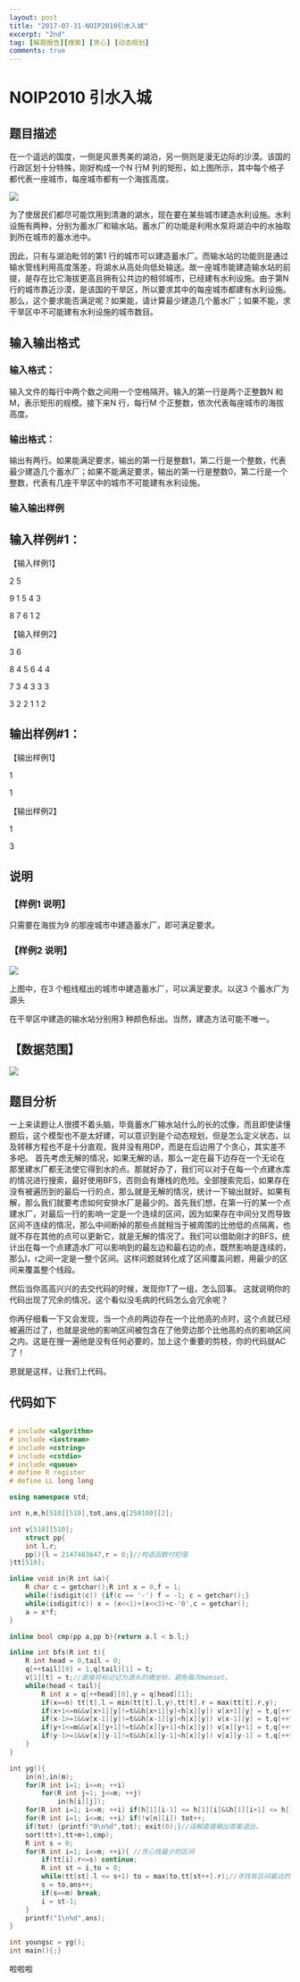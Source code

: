 ```yaml
---
layout: post
title: "2017-07-31-NOIP2010引水入城"
excerpt: "2nd"
tag: [解题报告][搜索] [贪心] [动态规划]
comments: true
---
```


# NOIP2010 引水入城

## 题目描述

在一个遥远的国度，一侧是风景秀美的湖泊，另一侧则是漫无边际的沙漠。该国的行政区划十分特殊，刚好构成一个N 行M 列的矩形，如上图所示，其中每个格子都代表一座城市，每座城市都有一个海拔高度。

![](https://youngscc.github.io/img/299.png)

为了使居民们都尽可能饮用到清澈的湖水，现在要在某些城市建造水利设施。水利设施有两种，分别为蓄水厂和输水站。蓄水厂的功能是利用水泵将湖泊中的水抽取到所在城市的蓄水池中。

因此，只有与湖泊毗邻的第1 行的城市可以建造蓄水厂。而输水站的功能则是通过输水管线利用高度落差，将湖水从高处向低处输送。故一座城市能建造输水站的前提，是存在比它海拔更高且拥有公共边的相邻城市，已经建有水利设施。由于第N 行的城市靠近沙漠，是该国的干旱区，所以要求其中的每座城市都建有水利设施。那么，这个要求能否满足呢？如果能，请计算最少建造几个蓄水厂；如果不能，求干旱区中不可能建有水利设施的城市数目。

## 输入输出格式

### 输入格式：

输入文件的每行中两个数之间用一个空格隔开。输入的第一行是两个正整数N 和M，表示矩形的规模。接下来N 行，每行M 个正整数，依次代表每座城市的海拔高度。

### 输出格式：

输出有两行。如果能满足要求，输出的第一行是整数1，第二行是一个整数，代表最少建造几个蓄水厂；如果不能满足要求，输出的第一行是整数0，第二行是一个整数，代表有几座干旱区中的城市不可能建有水利设施。

### 输入输出样例

## 输入样例#1：

【输入样例1】

2 5

9 1 5 4 3

8 7 6 1 2

【输入样例2】

3 6

8 4 5 6 4 4

7 3 4 3 3 3

3 2 2 1 1 2

## 输出样例#1：

【输出样例1】

1

1


【输出样例2】

1

3



## 说明

### 【样例1 说明】

只需要在海拔为9 的那座城市中建造蓄水厂，即可满足要求。

### 【样例2 说明】

![](https://youngscc.github.io/img/300.png)

上图中，在3 个粗线框出的城市中建造蓄水厂，可以满足要求。以这3 个蓄水厂为源头

在干旱区中建造的输水站分别用3 种颜色标出。当然，建造方法可能不唯一。

## 【数据范围】

![](https://youngscc.github.io/img/301.png)

## 题目分析

一上来读题让人很摸不着头脑，毕竟蓄水厂输水站什么的长的忒像，而且即使读懂题后，这个模型也不是太好建，可以意识到是个动态规划，但是怎么定义状态，以及转移方程也不是十分直观，我并没有用DP，而是在后边用了个贪心，其实差不多吧。
首先考虑无解的情况，如果无解的话，那么一定在最下边存在一个无论在那里建水厂都无法使它得到水的点。那就好办了，我们可以对于在每一个点建水库的情况进行搜索，最好使用BFS，否则会有爆栈的危险。全部搜索完后，如果存在没有被遍历到的最后一行的点，那么就是无解的情况，统计一下输出就好。如果有解，那么我们就要考虑如何安排水厂是最少的。首先我们想，在第一行的某一个点建水厂，对最后一行的影响一定是一个连续的区间，因为如果存在中间分叉而导致区间不连续的情况，那么中间断掉的那些点就相当于被周围的比他低的点隔离，也就不存在其他的点可以更新它，就是无解的情况了。我们可以借助刚才的BFS，统计出在每一个点建造水厂可以影响到的最左边和最右边的点，既然影响是连续的，那么l，r之间一定是一整个区间。这样问题就转化成了区间覆盖问题，用最少的区间来覆盖整个线段。

然后当你高高兴兴的去交代码的时候，发现你T了一组，怎么回事。
这就说明你的代码出现了冗余的情况，这个看似没毛病的代码怎么会冗余呢？

你再仔细看一下又会发现，当一个点的两边存在一个比他高的点时，这个点就已经被遍历过了，也就是说他的影响区间被包含在了他旁边那个比他高的点的影响区间之内。这是在搜一遍他是没有任何必要的，加上这个重要的剪枝，你的代码就AC了！

恩就是这样，让我们上代码。

## 代码如下

```cpp

# include <algorithm>
# include <iostream>
# include <cstring>
# include <cstdio>
# include <queue>
# define R register
# define LL long long

using namespace std;

int n,m,h[510][510],tot,ans,q[250100][2];

int v[510][510];
    struct pp{
    int l,r;
    pp(){l = 2147483647,r = 0;}//构造函数付初值
}tt[510];

inline void in(R int &a){
    R char c = getchar();R int x = 0,f = 1;
    while(!isdigit(c)) {if(c == '-') f = -1; c = getchar();}
    while(isdigit(c)) x = (x<<1)+(x<<3)+c-'0',c = getchar();
    a = x*f;
}

inline bool cmp(pp a,pp b){return a.l < b.l;}

inline int bfs(R int t){
    R int head = 0,tail = 0;
    q[++tail][0] = 1,q[tail][1] = t;
	v[1][t] = t;//直接将标记记为源头的横坐标，避免每次memset。
    while(head < tail){
        R int x = q[++head][0],y = q[head][1];
        if(x==n) tt[t].l = min(tt[t].l,y),tt[t].r = max(tt[t].r,y);
        if(x+1<=n&&v[x+1][y]!=t&&h[x+1][y]<h[x][y]) v[x+1][y] = t,q[++tail][0] = x+1,q[tail][1] = y;//一定要在里打标记，不然会死的很惨。
        if(x-1>=1&&v[x-1][y]!=t&&h[x-1][y]<h[x][y]) v[x-1][y] = t,q[++tail][0] = x-1,q[tail][1] = y;
        if(y+1<=m&&v[x][y+1]!=t&&h[x][y+1]<h[x][y]) v[x][y+1] = t,q[++tail][0] = x,q[tail][1] = y+1;
        if(y-1>=1&&v[x][y-1]!=t&&h[x][y-1]<h[x][y]) v[x][y-1] = t,q[++tail][0] = x,q[tail][1] = y-1;
    }
}

int yg(){
    in(n),in(m);
    for(R int i=1; i<=n; ++i)
        for(R int j=1; j<=m; ++j)
            in(h[i][j]);
    for(R int i=1; i<=m; ++i) if(h[1][i-1] <= h[1][i]&&h[1][i+1] <= h[1][i])  bfs(i);//重要的剪枝
    for(R int i=1; i<=m; ++i) if(!v[n][i]) tot++;
    if(tot) {printf("0\n%d",tot); exit(0);}//误解直接输出答案退出。
    sort(tt+1,tt+m+1,cmp);
    R int s = 0;
    for(R int i=1; i<=m; ++i){ //贪心找最少的区间
        if(tt[i].r<=s) continue;
        R int st = i,to = 0;
        while(tt[st].l <= s+1) to = max(to,tt[st++].r);//寻找有区间最远的区间最优
        s = to,ans++;
        if(s==m) break;
        i = st-1;
    }
    printf("1\n%d",ans);
}

int youngsc = yg();
int main(){;}
```
啦啦啦
